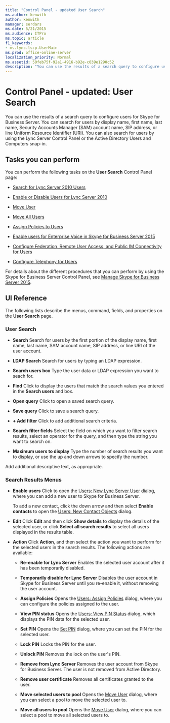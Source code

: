 ```yaml
---
title: "Control Panel - updated User Search"
ms.author: kenwith
author: kenwith
manager: serdars
ms.date: 5/21/2015
ms.audience: ITPro
ms.topic: article
f1_keywords:
- ms.lync.lscp.UserMain
ms.prod: office-online-server
localization_priority: Normal
ms.assetid: 50feb75f-92a1-4916-b92e-c039e1290c52
description: "You can use the results of a search query to configure users for Skype for Business Server. You can search for users by display name, first name, last name, Security Accounts Manager (SAM) account name, SIP address, or line Uniform Resource Identifier (URI). You can also search for users by using the Lync Server Control Panel or the Active Directory Users and Computers snap-in."
---
```


# Control Panel - updated: User Search
 
You can use the results of a search query to configure users for Skype for Business Server. You can search for users by display name, first name, last name, Security Accounts Manager (SAM) account name, SIP address, or line Uniform Resource Identifier (URI). You can also search for users by using the Lync Server Control Panel or the Active Directory Users and Computers snap-in.
  
## Tasks you can perform

You can perform the following tasks on the **User Search** Control Panel page:
  
- [Search for Lync Server 2010 Users](http://technet.microsoft.com/library/3b9f6f55-d7a9-46ae-8e10-f221ba0d3bb5.aspx)
    
- [Enable or Disable Users for Lync Server 2010](http://technet.microsoft.com/library/12497d00-f665-4a97-be68-854c5a8be4fc.aspx)
    
- [Move User](move-user.md)
    
- [Move All Users](move-all-users.md)
    
- [Assign Policies to Users](http://technet.microsoft.com/library/a4ed0120-d9e5-4eb2-acfd-8de2cb503652.aspx)
    
- [Enable users for Enterprise Voice in Skype for Business Server 2015](../../deploy-1/deploy-enterprise-voice/enable-users-for-enterprise-voice.md)
    
- [Configure Federation, Remote User Access, and Public IM Connectivity for Users](http://technet.microsoft.com/library/736fcaad-9f95-4896-b767-e199d86a00a4.aspx)
    
- [Configure Telephony for Users](http://technet.microsoft.com/library/4546432e-c839-4517-a2c5-bc0d4d8c6a03.aspx)
    
For details about the different procedures that you can perform by using the Skype for Business Server Control Panel, see [Manage Skype for Business Server 2015](../../manage/manage.md).
  
## UI Reference

The following lists describe the menus, command, fields, and properties on the **User Search** page.
  
### User Search

- **Search** Search for users by the first portion of the display name, first name, last name, SAM account name, SIP address, or line URI of the user account.
    
- **LDAP Search** Search for users by typing an LDAP expression.
    
- **Search users box** Type the user data or LDAP expression you want to seach for.
    
- **Find** Click to display the users that match the search values you entered in the **Search users** and box.
    
- **Open query** Click to open a saved search query.
    
- **Save query** Click to save a search query.
    
- **+ Add filter** Click to add additional search criteria.
    
- **Search filter fields** Select the field on which you want to filter search results, select an operator for the query, and then type the string you want to search on.
    
- **Maximum users to display** Type the number of search results you want to display, or use the up and down arrows to specify the number.
    
Add additional descriptive text, as appropriate.
  
### Search Results Menus

- **Enable users** Click to open the [Users: New Lync Server User](users-new-lync-server-user.md) dialog, where you can add a new user to Skype for Business Server.
    
    To add a new contact, click the down arrow and then select **Enable contacts** to open the [Users: New Contact Objects](users-new-contact-objects.md) dialog.
    
- **Edit** Click **Edit** and then click **Show details** to display the details of the selected user, or click **Select all search results** to select all users displayed in the results table.
    
- **Action** Click **Action**, and then select the action you want to perform for the selected users in the search results. The following actions are available:
    
  - **Re-enable for Lync Server** Enables the selected user account after it has been temporarily disabled.
    
  - **Temporarily disable for Lync Server** Disables the user account in Skype for Business Server until you re-enable it, without removing the user account.
    
  - **Assign Policies** Opens the [Users: Assign Policies](users-assign-policies.md) dialog, where you can configure the policies assigned to the user.
    
  - **View PIN status** Opens the [Users: View PIN Status](users-view-pin-status.md) dialog, which displays the PIN data for the selected user.
    
  - **Set PIN** Opens the [Set PIN](set-pin.md) dialog, where you can set the PIN for the selected user.
    
  - **Lock PIN** Locks the PIN for the user.
    
  - **Unlock PIN** Removes the lock on the user's PIN.
    
  - **Remove from Lync Server** Removes the user account from Skype for Business Server. The user is not removed from Active Directory.
    
  - **Remove user certificate** Removes all certificates granted to the user.
    
  - **Move selected users to pool** Opens the [Move User](move-user.md) dialog, where you can select a pool to move the selected user to.
    
  - **Move all users to pool** Opens the [Move User](move-user.md) dialog, where you can select a pool to move all selected users to.
    

